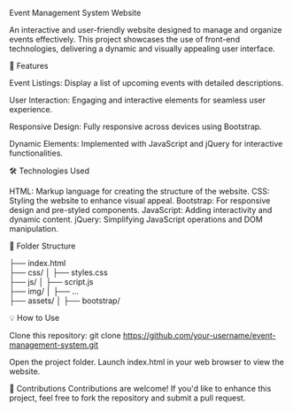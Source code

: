 Event Management System Website

An interactive and user-friendly website designed to manage and organize events effectively. This project showcases the use of front-end technologies, delivering a dynamic and visually appealing user interface.

🚀 Features

Event Listings: Display a list of upcoming events with detailed descriptions.

User Interaction: Engaging and interactive elements for seamless user experience.

Responsive Design: Fully responsive across devices using Bootstrap.

Dynamic Elements: Implemented with JavaScript and jQuery for interactive functionalities.

🛠️ Technologies Used

HTML: Markup language for creating the structure of the website.
CSS: Styling the website to enhance visual appeal.
Bootstrap: For responsive design and pre-styled components.
JavaScript: Adding interactivity and dynamic content.
jQuery: Simplifying JavaScript operations and DOM manipulation.

📂 Folder Structure

├── index.html         
├── css/
│   ├── styles.css     
├── js/
│   ├── script.js      
├── img/
│   ├── ...            
├── assets/
│   ├── bootstrap/ 

💡 How to Use

Clone this repository: git clone https://github.com/your-username/event-management-system.git

Open the project folder.
Launch index.html in your web browser to view the website.

🤝 Contributions
Contributions are welcome! If you'd like to enhance this project, feel free to fork the repository and submit a pull request.


